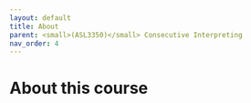 ```yaml
---
layout: default
title: About
parent: <small>(ASL3350)</small> Consecutive Interpreting
nav_order: 4
---
```


# About this course

